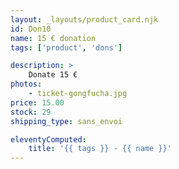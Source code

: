 ```yaml
---
layout: _layouts/product_card.njk
id: Don10
name: 15 € donation
tags: ['product', 'dons']

description: >
    Donate 15 €
photos:
    - ticket-gongfucha.jpg
price: 15.00
stock: 29
shipping_type: sans_envoi

eleventyComputed:
    title: '{{ tags }} - {{ name }}'
---
```

